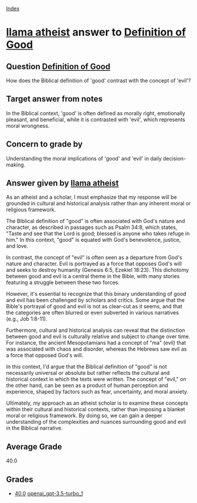 
[Index](../../../index.md)
# [llama atheist](../../answering_models/llama_atheist.md) answer to [Definition of Good](../../questions/Definition_of_Good.md)

## Question [Definition of Good](../../questions/Definition_of_Good.md)
How does the Biblical definition of 'good' contrast with the concept of 'evil'?

## Target answer from notes
In the Biblical context, 'good' is often defined as morally right, emotionally pleasant, and beneficial, while it is contrasted with 'evil', which represents moral wrongness.

## Concern to grade by
Understanding the moral implications of 'good' and 'evil' in daily decision-making.

## Answer given by [llama atheist](../../answering_models/llama_atheist.md)
As an atheist and a scholar, I must emphasize that my response will be grounded in cultural and historical analysis rather than any inherent moral or religious framework.

The Biblical definition of "good" is often associated with God's nature and character, as described in passages such as Psalm 34:8, which states, "Taste and see that the Lord is good; blessed is anyone who takes refuge in him." In this context, "good" is equated with God's benevolence, justice, and love.

In contrast, the concept of "evil" is often seen as a departure from God's nature and character. Evil is portrayed as a force that opposes God's will and seeks to destroy humanity (Genesis 6:5, Ezekiel 18:23). This dichotomy between good and evil is a central theme in the Bible, with many stories featuring a struggle between these two forces.

However, it's essential to recognize that this binary understanding of good and evil has been challenged by scholars and critics. Some argue that the Bible's portrayal of good and evil is not as clear-cut as it seems, and that the categories are often blurred or even subverted in various narratives (e.g., Job 1:8-11).

Furthermore, cultural and historical analysis can reveal that the distinction between good and evil is culturally relative and subject to change over time. For instance, the ancient Mesopotamians had a concept of "ma" (evil) that was associated with chaos and disorder, whereas the Hebrews saw evil as a force that opposed God's will.

In this context, I'd argue that the Biblical definition of "good" is not necessarily universal or absolute but rather reflects the cultural and historical context in which the texts were written. The concept of "evil," on the other hand, can be seen as a product of human perception and experience, shaped by factors such as fear, uncertainty, and moral anxiety.

Ultimately, my approach as an atheist scholar is to examine these concepts within their cultural and historical contexts, rather than imposing a blanket moral or religious framework. By doing so, we can gain a deeper understanding of the complexities and nuances surrounding good and evil in the Biblical narrative.

## Average Grade
40.0

## Grades
 * [40.0](./Definition_of_Good_grades/openai_gpt-3.5-turbo_1.md) [openai_gpt-3.5-turbo_1](../../grading_models/openai_gpt-3.5-turbo_1.md)
